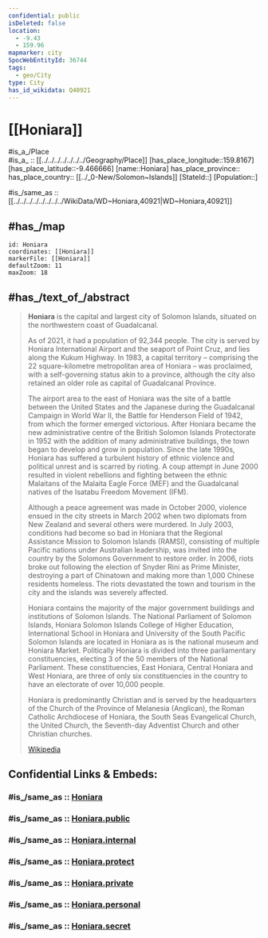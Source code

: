 ```yaml
---
confidential: public
isDeleted: false
location:
  - -9.43
  - 159.96
mapmarker: city
SpocWebEntityId: 36744
tags:
  - geo/City
type: City
has_id_wikidata: Q40921
---
```


# [[Honiara]] 

#is_a_/Place  
#is_a_ :: [[../../../../../../../Geography/Place]] 
[has_place_longitude::159.8167] 
[has_place_latitude::-9.466666] 
[name::Honiara] 
has_place_province::  
has_place_country:: [[../_0-New/Solomon~Islands]] 
[StateId::] 
[Population::] 


#is_/same_as :: [[../../../../../../../../WikiData/WD~Honiara,40921|WD~Honiara,40921]] 

## #has_/map 

```leaflet
id: Honiara
coordinates: [[Honiara]] 
markerFile: [[Honiara]] 
defaultZoom: 11 
maxZoom: 18
```

## #has_/text_of_/abstract 

> **Honiara** is the capital and largest city of Solomon Islands, 
> situated on the northwestern coast of Guadalcanal. 
> 
> As of 2021, it had a population of 92,344 people. The city is served by Honiara International Airport and the seaport of Point Cruz, and lies along the Kukum Highway. In 1983, a capital territory – comprising the 22 square-kilometre metropolitan area of Honiara – was proclaimed, with a self-governing status akin to a province, although the city also retained an older role as capital of Guadalcanal Province.
>
> The airport area to the east of Honiara was the site of a battle between the United States and the Japanese during the Guadalcanal Campaign in World War II, the Battle for Henderson Field of 1942, from which the former emerged victorious. After Honiara became the new administrative centre of the British Solomon Islands Protectorate in 1952 with the addition of many administrative buildings, the town began to develop and grow in population. Since the late 1990s, Honiara has suffered a turbulent history of ethnic violence and political unrest and is scarred by rioting. A coup attempt in June 2000 resulted in violent rebellions and fighting between the ethnic Malaitans of the Malaita Eagle Force (MEF) and the Guadalcanal natives of the Isatabu Freedom Movement (IFM).
>
> Although a peace agreement was made in October 2000, violence ensued in the city streets in March 2002 when two diplomats from New Zealand and several others were murdered. In July 2003, conditions had become so bad in Honiara that the Regional Assistance Mission to Solomon Islands (RAMSI), consisting of multiple Pacific nations under Australian leadership, was invited into the country by the Solomons Government to restore order. In 2006, riots broke out following the election of Snyder Rini as Prime Minister, destroying a part of Chinatown and making more than 1,000 Chinese residents homeless. The riots devastated the town and tourism in the city and the islands was severely affected.
>
> Honiara contains the majority of the major government buildings and institutions of Solomon Islands. The National Parliament of Solomon Islands, Honiara Solomon Islands College of Higher Education, International School in Honiara and University of the South Pacific Solomon Islands are located in Honiara as is the national museum and Honiara Market. Politically Honiara is divided into three parliamentary constituencies, electing 3 of the 50 members of the National Parliament. These constituencies, East Honiara, Central Honiara and West Honiara, are three of only six constituencies in the country to have an electorate of over 10,000 people.
>
> Honiara is predominantly Christian and is served by the headquarters of the Church of the Province of Melanesia (Anglican), the Roman Catholic Archdiocese of Honiara, the South Seas Evangelical Church, the United Church, the Seventh-day Adventist Church and other Christian churches.
>
> [Wikipedia](https://en.wikipedia.org/wiki/Honiara) 


## Confidential Links & Embeds: 

### #is_/same_as :: [Honiara](/_Standards/Earth/Continent/Australasia/Melanesia/Solomon~Islands/Provinces~Solomon~Islands/Guadalcanal/counties~Guadalcanal/Honiara.md) 

### #is_/same_as :: [Honiara.public](/_public/Earth/Continent/Australasia/Melanesia/Solomon~Islands/Provinces~Solomon~Islands/Guadalcanal/counties~Guadalcanal/Honiara.public.md) 

### #is_/same_as :: [Honiara.internal](/_internal/Earth/Continent/Australasia/Melanesia/Solomon~Islands/Provinces~Solomon~Islands/Guadalcanal/counties~Guadalcanal/Honiara.internal.md) 

### #is_/same_as :: [Honiara.protect](/_protect/Earth/Continent/Australasia/Melanesia/Solomon~Islands/Provinces~Solomon~Islands/Guadalcanal/counties~Guadalcanal/Honiara.protect.md) 

### #is_/same_as :: [Honiara.private](/_private/Earth/Continent/Australasia/Melanesia/Solomon~Islands/Provinces~Solomon~Islands/Guadalcanal/counties~Guadalcanal/Honiara.private.md) 

### #is_/same_as :: [Honiara.personal](/_personal/Earth/Continent/Australasia/Melanesia/Solomon~Islands/Provinces~Solomon~Islands/Guadalcanal/counties~Guadalcanal/Honiara.personal.md) 

### #is_/same_as :: [Honiara.secret](/_secret/Earth/Continent/Australasia/Melanesia/Solomon~Islands/Provinces~Solomon~Islands/Guadalcanal/counties~Guadalcanal/Honiara.secret.md)

